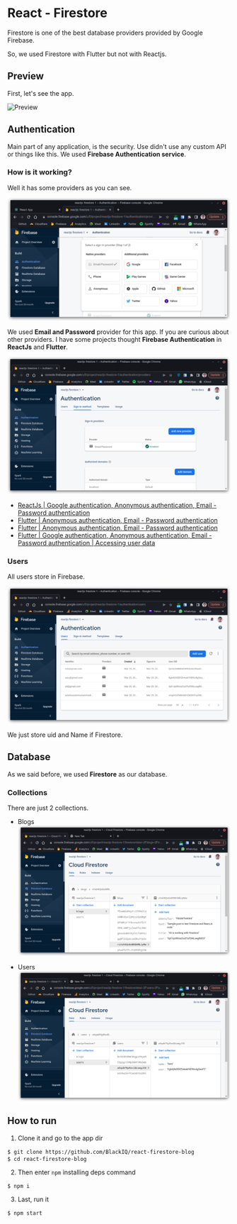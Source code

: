 # React - Firestore

Firestore is one of the best database providers provided by Google Firebase.

So, we used Firestore with Flutter but not with Reactjs.

## Preview

First, let's see the app.

![Preview](public/videos/preview.gif)

## Authentication

Main part of any application, is the security. Use didn't use any custom API or things like this. We used **Firebase Authentication service**.

### How is it working?

Well it has some providers as you can see.

![Providers](public/images/rfs-auth-0.png)

We used **Email and Password** provider for this app. If you are curious about other providers. I have some projects thought **Firebase Authentication** in **ReactJs** and **Flutter**.

![Email and Password provider](public/images/rfs-auth-2.png)

- [ReactJs | Google authentication, Anonymous authentication, Email - Password authentication](https://github.com/BlackIQ/react-firebase)
- [Flutter | Anonymous authentication, Email - Password authentication](https://github.com/BlackIQ/Firebase-Practical-1)
- [Flutter | Anonymous authentication, Email - Password authentication](https://github.com/BlackIQ/Firebase-Practical-2)
- [Flutter | Google authentication, Anonymous authentication, Email - Password authentication | Accessing user data](https://github.com/BlackIQ/Firebase-Practical-3)

### Users

All users store in Firebase.

![Users in Firebase](public/images/rfs-auth-1.png)

We just store uid and Name if Firestore.

## Database

As we said before, we used **Firestore** as our database.

### Collections

There are just 2 collections.

- Blogs
![Blog collection](public/images/rfs-db-1.png)

- Users
![User collection](public/images/rfs-db-2.png)

## How to run

1. Clone it and go to the app dir

```shell
$ git clone https://github.com/BlackIQ/react-firestore-blog
$ cd react-firestore-blog
```

2. Then enter `npm` installing deps command 

```shell
$ npm i
```

3. Last, run it

```shell
$ npm start
```
